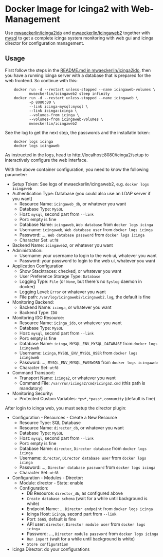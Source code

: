 Docker Image for Icinga2 with Web-Management
============================================

Use [mwaeckerlin/icinga2ido](https://github.com/mwaeckerlin/icinga2ido) and [mwaeckerlin/icingaweb2](https://github.com/mwaeckerlin/icingaweb2) together with [mysql](https://hub.docker.com/r/_/mysql/) to get a complete icinga system monitoring with web gui and icinga director for configuration management.

Usage
-----

First follow the steps in the [README.md in mwaeckerlin/icinga2ido](https://github.com/mwaeckerlin/icinga2ido/blob/master/README.md), then you have a running icinga server with a database that is prepared for the web frontend. So continue with this:

        docker run -d --restart unless-stopped --name icingaweb-volumes \
               mwaeckerlin/icingaweb2 sleep infinity
        docker run -d --restart unless-stopped --name icingaweb \
               -p 8080:80 \
               --link icinga-mysql:mysql \
               --link icinga:icinga \
               --volumes-from icinga \
               --volumes-from icingaweb-volumes \
               mwaeckerlin/icingaweb2

See the log to get the next step, the passwords and the installatin token:

        docker logs icinga
        docker logs icingaweb

As instructed in the logs, head to http://localhost:8080/icinga2/setup to interactively configure the web interface.

With the above container configuration, you need to know the following parameter:
  - Setup Token: See logs of mwaeckerlin/icingaweb2, e.g. `docker logs icingaweb`
  - Authentication Type: Database (you could also use an LDAP server if you want)
     - Resource Name: `icingaweb_db`, or whatever you want
     - Database Type: `MySQL`
     - Host: `mysql`, second part from `--link`
     - Port: empty is fine
     - Database Name: `icingaweb`, `Web database` from `docker logs icinga`
     - Username: `icingaweb`, `Web database user` from `docker logs icinga`
     - Password: …, `Web database password` from `docker logs icinga`
     - Character Set: `utf8`
  - Backend Name: `icingaweb2`, or whatever you want
  - Administration:
     - Username: your username to login to the web ui, whatever you want
     - Password: your password to login to the web ui, whatever you want
  - Application Configuration
     - Show Stacktraces: checked, or whatever you want
     - User Preference Storage Type: `Database`
     - Logging Type: `File` (or `None`, but there's no `Syslog` daemon in docker)
     - Logging Level: `Error` or whatever you want
     - File path: `/var/log/icingaweb2/icingaweb2.log`, the default is fine
  - Monitoring Backend:
     - Backend Name: `icinga`, or whatever you want
     - Backend Type: `IDO`
  - Monitoring IDO Resource:
     - Resource Name: `icinga_ido`, or whatever you want
     - Database Type: `MySQL`
     - Host: `mysql`, second part from `--link`
     - Port: empty is fine
     - Database Name: `icinga`, `MYSQL_ENV_MYSQL_DATABASE` from `docker logs icingaweb`
     - Username: `icinga`, `MYSQL_ENV_MYSQL_USER` from `docker logs icingaweb`
     - Password: …, `MYSQL_ENV_MYSQL_PASSWORD` from `docker logs icingaweb`
     - Character Set: `utf8`
  - Command Transport:
     - Transport Name: `icinga2`, or whatever you want
     - Command File: `/var/run/icinga2/cmd/icinga2.cmd` (this path is mandatory)
  - Monitoring Security:
     - Protected Custom Variables: `*pw*,*pass*,community` (default is fine)

After login to icinga web, you must setup the director plugin:

  - Configuration - Resources - Create a New Resource
     - Resource Type: SQL Database
     - Resource Name: `director_db`, or whatever you want
     - Database Type: `MySQL`
     - Host: `mysql`, second part from `--link`
     - Port: empty is fine
     - Database Name: `director`, `Director database` from `docker logs icinga`
     - Username: `director`, `Director database user` from `docker logs icinga`
     - Password: …, `Director database password` from `docker logs icinga`
     - Character Set: `utf8`
  - Configuration - Modules - Director:
     - Module: director - State: enable
     - Configuration:
        - DB Resource: `director_db`, as configured above
        - `Create database schema` (wait for a while until background is white)
        - Endpoint Name: … `Director endpoint` from `docker logs icinga`
        - Icinga Host: `icinga`, second part from `--link`
        - Port: `5665`, default is fine
        - API user: `director`, `Director module user` from `docker logs icinga`
        - Password: …, `Director module password` from `docker logs icinga`
        - `Run import` (wait for a while until background is white)
        - `Store configuration`
  - Icinga Director: do your configurations
